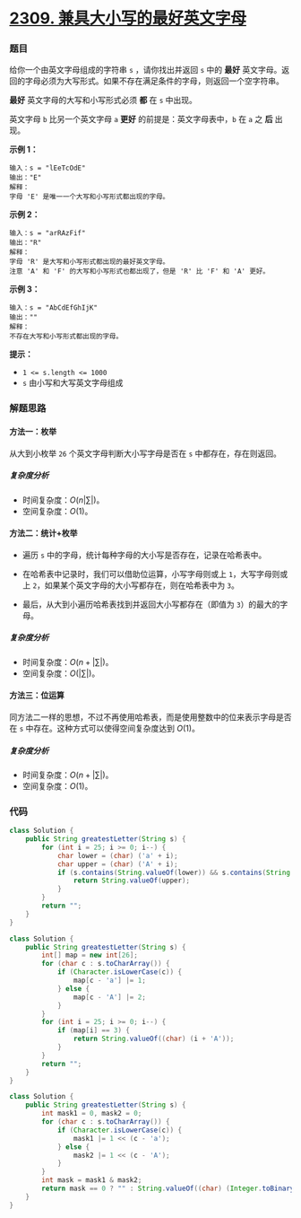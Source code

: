 # [2309. 兼具大小写的最好英文字母](https://leetcode.cn/problems/greatest-english-letter-in-upper-and-lower-case/)

### 题目

给你一个由英文字母组成的字符串 `s` ，请你找出并返回 `s` 中的 **最好** 英文字母。返回的字母必须为大写形式。如果不存在满足条件的字母，则返回一个空字符串。

**最好** 英文字母的大写和小写形式必须 **都** 在 `s` 中出现。

英文字母 `b` 比另一个英文字母 `a` **更好** 的前提是：英文字母表中，`b` 在 `a` 之 **后** 出现。

 

**示例 1：**

```
输入：s = "lEeTcOdE"
输出："E"
解释：
字母 'E' 是唯一一个大写和小写形式都出现的字母。
```

**示例 2：**

```
输入：s = "arRAzFif"
输出："R"
解释：
字母 'R' 是大写和小写形式都出现的最好英文字母。
注意 'A' 和 'F' 的大写和小写形式也都出现了，但是 'R' 比 'F' 和 'A' 更好。
```

**示例 3：**

```
输入：s = "AbCdEfGhIjK"
输出：""
解释：
不存在大写和小写形式都出现的字母。
```

 

**提示：**

- `1 <= s.length <= 1000`
- `s` 由小写和大写英文字母组成

### 解题思路

#### 方法一：枚举

从大到小枚举 `26` 个英文字母判断大小写字母是否在 `s` 中都存在，存在则返回。

##### 复杂度分析

- 时间复杂度：$O(n|\sum|)$。
- 空间复杂度：$O(1)$。

#### 方法二：统计+枚举

- 遍历 `s` 中的字母，统计每种字母的大小写是否存在，记录在哈希表中。

- 在哈希表中记录时，我们可以借助位运算，小写字母则或上 `1`，大写字母则或上 `2`，如果某个英文字母的大小写都存在，则在哈希表中为 `3`。
- 最后，从大到小遍历哈希表找到并返回大小写都存在（即值为 `3`）的最大的字母。

##### 复杂度分析

- 时间复杂度：$O(n+|\sum|)$。
- 空间复杂度：$O(|\sum|)$。

#### 方法三：位运算

同方法二一样的思想，不过不再使用哈希表，而是使用整数中的位来表示字母是否在 `s` 中存在。这种方式可以使得空间复杂度达到 $O(1)$。

##### 复杂度分析

- 时间复杂度：$O(n+|\sum|)$。
- 空间复杂度：$O(1)$。

### 代码

```java
class Solution {
    public String greatestLetter(String s) {
        for (int i = 25; i >= 0; i--) {
            char lower = (char) ('a' + i);
            char upper = (char) ('A' + i);
            if (s.contains(String.valueOf(lower)) && s.contains(String.valueOf(upper))) {
                return String.valueOf(upper);
            }
        }
        return "";
    }
}
```

```java
class Solution {
    public String greatestLetter(String s) {
        int[] map = new int[26];
        for (char c : s.toCharArray()) {
            if (Character.isLowerCase(c)) {
                map[c - 'a'] |= 1;
            } else {
                map[c - 'A'] |= 2;
            }
        }
        for (int i = 25; i >= 0; i--) {
            if (map[i] == 3) {
                return String.valueOf((char) (i + 'A'));
            }
        }
        return "";
    }
}
```

```java
class Solution {
    public String greatestLetter(String s) {
        int mask1 = 0, mask2 = 0;
        for (char c : s.toCharArray()) {
            if (Character.isLowerCase(c)) {
                mask1 |= 1 << (c - 'a');
            } else {
                mask2 |= 1 << (c - 'A');
            }
        }
        int mask = mask1 & mask2;
        return mask == 0 ? "" : String.valueOf((char) (Integer.toBinaryString(mask).length() - 1 + 'A'));
    }
}
```

